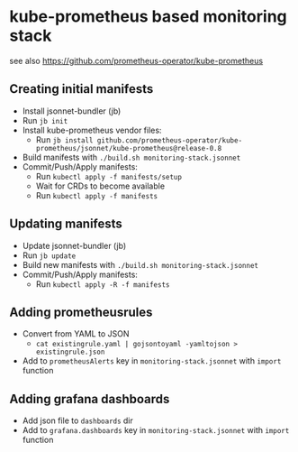 # kube-prometheus based monitoring stack

see also https://github.com/prometheus-operator/kube-prometheus

## Creating initial manifests
- Install jsonnet-bundler (jb)
- Run `jb init`
- Install kube-prometheus vendor files:
    - Run `jb install github.com/prometheus-operator/kube-prometheus/jsonnet/kube-prometheus@release-0.8`
- Build manifests with `./build.sh monitoring-stack.jsonnet`
- Commit/Push/Apply manifests:
    - Run `kubectl apply -f manifests/setup`
    - Wait for CRDs to become available
    - Run `kubectl apply -f manifests`

## Updating manifests
- Update jsonnet-bundler (jb)
- Run `jb update`
- Build new manifests with `./build.sh monitoring-stack.jsonnet`
- Commit/Push/Apply manifests:
    - Run `kubectl apply -R -f manifests`

## Adding prometheusrules
- Convert from YAML to JSON
    - `cat existingrule.yaml | gojsontoyaml -yamltojson > existingrule.json`
- Add to `prometheusAlerts` key in `monitoring-stack.jsonnet` with `import` function

## Adding grafana dashboards
- Add json file to `dashboards` dir
- Add to `grafana.dashboards` key in `monitoring-stack.jsonnet` with `import` function
